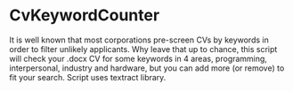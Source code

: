 # CvKeywordCounter
It is well known that most corporations pre-screen CVs by keywords in order to filter unlikely applicants.
Why leave that up to chance, this script will check your .docx CV for some keywords in 4 areas, programming, interpersonal, industry and hardware, but you can add more (or remove) to fit your search. 
Script uses textract library.
